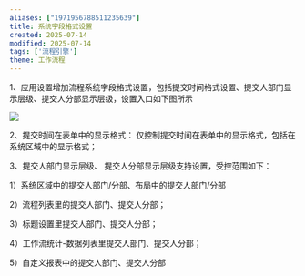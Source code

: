 ```yaml
---
aliases: ["1971956788511235639"]
title: 系统字段格式设置
created: 2025-07-14
modified: 2025-07-14
tags: ['流程引擎']
theme: 工作流程
---
```


1、应用设置增加流程系统字段格式设置，包括提交时间格式设置、提交人部门显示层级、提交人分部显示层级，设置入口如下图所示

![](https://myhelpdoc.oss-cn-heyuan.aliyuncs.com/mdimages/4110850e0dc59bd0cfc0ef9c5d4cd59a.jpg)

2、提交时间在表单中的显示格式： 仅控制提交时间在表单中的显示格式，包括在系统区域中的显示格式；

3、提交人部门显示层级、 提交人分部显示层级支持设置，受控范围如下：

1）系统区域中的提交人部门/分部、布局中的提交人部门/分部

2）流程列表里的提交人部门、提交人分部；

3）标题设置里提交人部门、提交人分部；

4）工作流统计-数据列表里提交人部门、提交人分部；

5）自定义报表中的提交人部门、提交人分部

